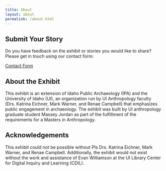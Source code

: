 ```yaml
---
title: About
layout: about
permalink: /about.html
---
```


## Submit Your Story

Do you have feedback on the exhibit or stories you would like to share?
Please get in touch using our contact form:

<div class="text-center"><a href="" class="btn btn-lg btn-success">Contact Form</a></div>

## About the Exhibit 

This exhibit is an extension of Idaho Public Archaeology (IPA) and the University of Idaho (UI), an organization run by UI Anthropology faculty (Drs. Katrina Eichner, Mark Warner, and Renae Campbell) that emphasizes public engagement in archaeology. The exhibit was built by UI anthropology graduate student Massey Jordan as part of the fulfillment of the requirements for a Masters in Anthropology. 

## Acknowledgements 

This exhibit could not be possible without PIs Drs. Katrina Eichner, Mark Warner, and Renae Campbell. Additionally, the exhibit would not exist without the work and assistance of Evan Williamson at the UI Library Center for Digital Inquiry and Learning (CDIL).  
